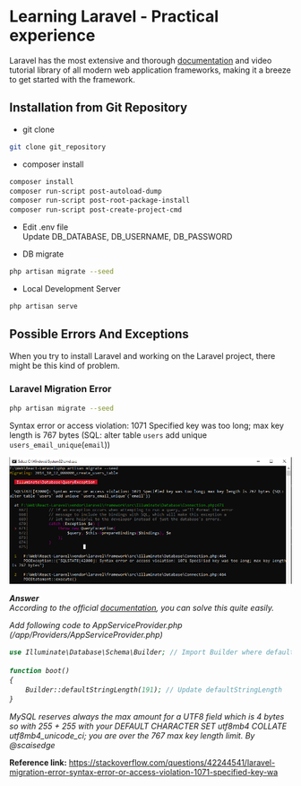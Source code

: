 # Learning Laravel - Practical experience
Laravel has the most extensive and thorough [documentation](https://laravel.com/docs) and video tutorial library of all modern web application frameworks, making it a breeze to get started with the framework.

## Installation from Git Repository
- git clone
```sh
git clone git_repository
```

- composer install
```sh
composer install
composer run-script post-autoload-dump
composer run-script post-root-package-install
composer run-script post-create-project-cmd
```

- Edit .env file  
Update DB_DATABASE, DB_USERNAME, DB_PASSWORD

- DB migrate
```sh
php artisan migrate --seed
```

- Local Development Server
```sh
php artisan serve
```

## Possible Errors And Exceptions
When you try to install Laravel and working on the Laravel project, there might be this kind of problem.

### Laravel Migration Error
```sh
php artisan migrate --seed
```
Syntax error or access violation: 1071 Specified key was too long; max key length is 767 bytes (SQL: alter table `users` add unique `users_email_unique`(`email`))
<p align="center">
    <img src="screenshots/202005181155_migration_error.png">
</p>  

__*Answer*__  
<i>According to the official [documentation](https://laravel.com/docs/master/migrations#creating-indexes), you can solve this quite easily.

Add following code to AppServiceProvider.php (/app/Providers/AppServiceProvider.php)
```php
use Illuminate\Database\Schema\Builder; // Import Builder where defaultStringLength method is defined

function boot()
{
    Builder::defaultStringLength(191); // Update defaultStringLength
}
```
MySQL reserves always the max amount for a UTF8 field which is 4 bytes so with 255 + 255 with your DEFAULT CHARACTER SET utf8mb4 COLLATE utf8mb4_unicode_ci; you are over the 767 max key length limit. By @scaisedge
</i>

__Reference link:__  https://stackoverflow.com/questions/42244541/laravel-migration-error-syntax-error-or-access-violation-1071-specified-key-wa


